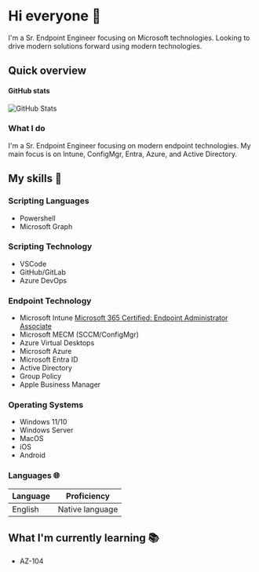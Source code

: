# Hi everyone :wave:

I'm a Sr. Endpoint Engineer focusing on Microsoft technologies. Looking to drive modern solutions forward using modern technologies.

## Quick overview

#### GitHub stats

![GitHub Stats](https://github-readme-stats.vercel.app/api?username=pacers31colts18&show_icons=true&theme=github_dark)

### What I do

I'm a Sr. Endpoint Engineer focusing on modern endpoint technologies. My main focus is on Intune, ConfigMgr, Entra, Azure, and Active Directory.

## My skills 📜

### Scripting Languages

- Powershell
- Microsoft Graph

### Scripting Technology

- VSCode
- GitHub/GitLab
- Azure DevOps

### Endpoint Technology

- Microsoft Intune
  [Microsoft 365 Certified: Endpoint Administrator Associate](https://learn.microsoft.com/api/credentials/share/en-us/Pacers31Colts18/D81A863420C0FD96?sharingId=A6161772BE5F63E5)
- Microsoft MECM (SCCM/ConfigMgr)
- Azure Virtual Desktops
- Microsoft Azure
- Microsoft Entra ID
- Active Directory
- Group Policy
- Apple Business Manager

### Operating Systems

- Windows 11/10
- Windows Server
- MacOS
- iOS
- Android

### Languages 🌐

| Language      | Proficiency                                                               |
| ------------- | ------------------------------------------------------------------------- |
| English         | Native language                                                           |

## What I'm currently learning 📚

- AZ-104
